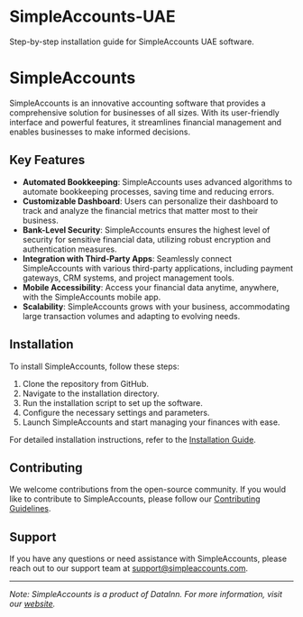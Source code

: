 # SimpleAccounts-UAE
Step-by-step installation guide for SimpleAccounts UAE software.

# SimpleAccounts

SimpleAccounts is an innovative accounting software that provides a comprehensive solution for businesses of all sizes. With its user-friendly interface and powerful features, it streamlines financial management and enables businesses to make informed decisions. 

## Key Features

- **Automated Bookkeeping**: SimpleAccounts uses advanced algorithms to automate bookkeeping processes, saving time and reducing errors.
- **Customizable Dashboard**: Users can personalize their dashboard to track and analyze the financial metrics that matter most to their business.
- **Bank-Level Security**: SimpleAccounts ensures the highest level of security for sensitive financial data, utilizing robust encryption and authentication measures.
- **Integration with Third-Party Apps**: Seamlessly connect SimpleAccounts with various third-party applications, including payment gateways, CRM systems, and project management tools.
- **Mobile Accessibility**: Access your financial data anytime, anywhere, with the SimpleAccounts mobile app.
- **Scalability**: SimpleAccounts grows with your business, accommodating large transaction volumes and adapting to evolving needs.

## Installation

To install SimpleAccounts, follow these steps:

1. Clone the repository from GitHub.
2. Navigate to the installation directory.
3. Run the installation script to set up the software.
4. Configure the necessary settings and parameters.
5. Launch SimpleAccounts and start managing your finances with ease.

For detailed installation instructions, refer to the [Installation Guide](link-to-installation-guide).

## Contributing

We welcome contributions from the open-source community. If you would like to contribute to SimpleAccounts, please follow our [Contributing Guidelines](link-to-contributing-guidelines).

## Support

If you have any questions or need assistance with SimpleAccounts, please reach out to our support team at [support@simpleaccounts.com](mailto:support@simpleaccounts.com).

---

*Note: SimpleAccounts is a product of DataInn. For more information, visit our [website](https://www.datainn.com/simpleaccounts).*
